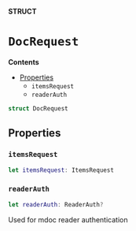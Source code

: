 **STRUCT**

# `DocRequest`

**Contents**

- [Properties](#properties)
  - `itemsRequest`
  - `readerAuth`

```swift
struct DocRequest
```

## Properties
### `itemsRequest`

```swift
let itemsRequest: ItemsRequest
```

### `readerAuth`

```swift
let readerAuth: ReaderAuth?
```

Used for mdoc reader authentication
